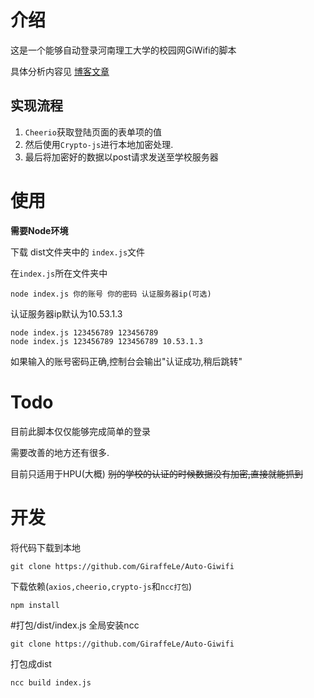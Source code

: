 # 介绍

这是一个能够自动登录河南理工大学的校园网GiWifi的脚本

具体分析内容见 [博客文章](https://giraffele.site/post/%E6%B2%B3%E5%8D%97%E7%90%86%E5%B7%A5%E5%A4%A7%E5%AD%A6GiWifi%E8%AE%A4%E8%AF%81%E8%BF%87%E7%A8%8B%E5%88%86%E6%9E%90%E5%8F%8A%E6%A8%A1%E6%8B%9F%E7%99%BB%E5%BD%95/)

## 实现流程
1. `Cheerio`获取登陆页面的表单项的值
2. 然后使用`Crypto-js`进行本地加密处理.
3. 最后将加密好的数据以post请求发送至学校服务器

# 使用

**需要Node环境**

下载 dist文件夹中的 `index.js`文件

在`index.js`所在文件夹中

```
node index.js 你的账号 你的密码 认证服务器ip(可选)
```
认证服务器ip默认为10.53.1.3
```
node index.js 123456789 123456789 
node index.js 123456789 123456789 10.53.1.3
```
如果输入的账号密码正确,控制台会输出"认证成功,稍后跳转"

# Todo
目前此脚本仅仅能够完成简单的登录

需要改善的地方还有很多.

目前只适用于HPU(大概)
~~别的学校的认证的时候数据没有加密,直接就能抓到~~

# 开发

将代码下载到本地
```
git clone https://github.com/GiraffeLe/Auto-Giwifi
```

下载依赖(`axios,cheerio,crypto-js`和`ncc打包`)
```
npm install
```

#打包/dist/index.js
全局安装ncc
```
git clone https://github.com/GiraffeLe/Auto-Giwifi
```
打包成dist
```
ncc build index.js
```